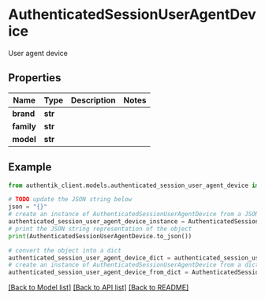 # AuthenticatedSessionUserAgentDevice

User agent device

## Properties

Name | Type | Description | Notes
------------ | ------------- | ------------- | -------------
**brand** | **str** |  | 
**family** | **str** |  | 
**model** | **str** |  | 

## Example

```python
from authentik_client.models.authenticated_session_user_agent_device import AuthenticatedSessionUserAgentDevice

# TODO update the JSON string below
json = "{}"
# create an instance of AuthenticatedSessionUserAgentDevice from a JSON string
authenticated_session_user_agent_device_instance = AuthenticatedSessionUserAgentDevice.from_json(json)
# print the JSON string representation of the object
print(AuthenticatedSessionUserAgentDevice.to_json())

# convert the object into a dict
authenticated_session_user_agent_device_dict = authenticated_session_user_agent_device_instance.to_dict()
# create an instance of AuthenticatedSessionUserAgentDevice from a dict
authenticated_session_user_agent_device_from_dict = AuthenticatedSessionUserAgentDevice.from_dict(authenticated_session_user_agent_device_dict)
```
[[Back to Model list]](../README.md#documentation-for-models) [[Back to API list]](../README.md#documentation-for-api-endpoints) [[Back to README]](../README.md)


